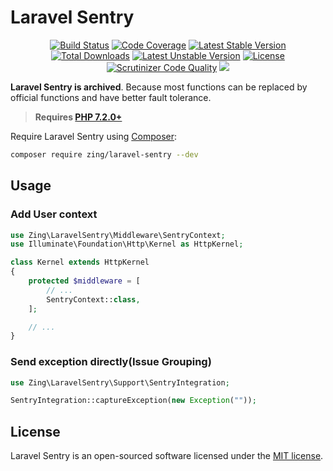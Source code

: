 # Laravel Sentry

<p align="center">
<a href="https://github.com/zingimmick/laravel-sentry/actions"><img src="https://github.com/zingimmick/laravel-sentry/workflows/tests/badge.svg" alt="Build Status"></a>
<a href="https://codecov.io/gh/zingimmick/laravel-sentry"><img src="https://codecov.io/gh/zingimmick/laravel-sentry/branch/master/graph/badge.svg" alt="Code Coverage" /></a>
<a href="https://packagist.org/packages/zing/laravel-sentry"><img src="https://poser.pugx.org/zing/laravel-sentry/v/stable.svg" alt="Latest Stable Version"></a>
<a href="https://packagist.org/packages/zing/laravel-sentry"><img src="https://poser.pugx.org/zing/laravel-sentry/downloads" alt="Total Downloads"></a>
<a href="https://packagist.org/packages/zing/laravel-sentry"><img src="https://poser.pugx.org/zing/laravel-sentry/v/unstable.svg" alt="Latest Unstable Version"></a>
<a href="https://packagist.org/packages/zing/laravel-sentry"><img src="https://poser.pugx.org/zing/laravel-sentry/license" alt="License"></a>
<a href="https://scrutinizer-ci.com/g/zingimmick/laravel-sentry"><img src="https://scrutinizer-ci.com/g/zingimmick/laravel-sentry/badges/quality-score.png" alt="Scrutinizer Code Quality"></a>
<a href="https://codeclimate.com/github/zingimmick/laravel-sentry/maintainability"><img src="https://api.codeclimate.com/v1/badges/5a95a074bcd38fd38da0/maintainability" /></a>
</p>

**Laravel Sentry is archived**. Because most functions can be replaced by official functions and have better fault tolerance.

> **Requires [PHP 7.2.0+](https://php.net/releases/)**

Require Laravel Sentry using [Composer](https://getcomposer.org):

```bash
composer require zing/laravel-sentry --dev
```

## Usage

### Add User context

```php
use Zing\LaravelSentry\Middleware\SentryContext;
use Illuminate\Foundation\Http\Kernel as HttpKernel;

class Kernel extends HttpKernel
{
    protected $middleware = [
        // ...
        SentryContext::class,
    ];

    // ...
}
```

### Send exception directly(Issue Grouping)

```php
use Zing\LaravelSentry\Support\SentryIntegration;

SentryIntegration::captureException(new Exception(""));
```

## License

Laravel Sentry is an open-sourced software licensed under the [MIT license](LICENSE).
